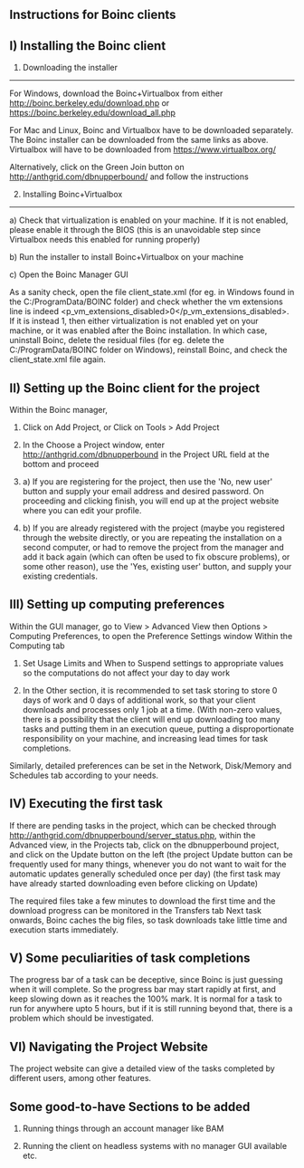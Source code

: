 Instructions for Boinc clients
-----------------------------------

I) Installing the Boinc client
---------------------------------------
1) Downloading the installer
------------------------------
For Windows, download the Boinc+Virtualbox from either http://boinc.berkeley.edu/download.php or https://boinc.berkeley.edu/download_all.php

For Mac and Linux, Boinc and Virtualbox have to be downloaded separately. The Boinc installer can be downloaded from the same links as above. Virtualbox will have to be downloaded from https://www.virtualbox.org/

Alternatively, click on the Green Join button on http://anthgrid.com/dbnupperbound/ and follow the instructions

2) Installing Boinc+Virtualbox
---------------------------------
a) Check that virtualization is enabled on your machine. If it is not enabled, please enable it through the BIOS (this is an unavoidable step since Virtualbox needs this enabled for running properly)

b) Run the installer to install Boinc+Virtualbox on your machine

c) Open the Boinc Manager GUI


As a sanity check, open the file client_state.xml (for eg. in Windows found in the C:/ProgramData/BOINC folder)
and check whether the vm extensions line is indeed <p_vm_extensions_disabled>0</p_vm_extensions_disabled>. 
If it is instead 1, then either virtualization is not enabled yet on your machine, or it was enabled after the Boinc installation. In which case, uninstall Boinc, delete the residual files (for eg. delete the C:/ProgramData/BOINC folder on Windows), reinstall Boinc, and check the client_state.xml file again.

II) Setting up the Boinc client for the project
-----------------------------------------
Within the Boinc manager,
1) Click on Add Project, or Click on Tools > Add Project

2) In the Choose a Project window, enter http://anthgrid.com/dbnupperbound in the Project URL field at the bottom and proceed

3) a) If you are registering for the project, then use the 'No, new user' button and supply your email address and desired password. On proceeding and clicking finish, you will end up at the project website where you can edit your profile.

3) b) If you are already registered with the project (maybe you registered through the website directly, or you are repeating the installation on a second computer, or had to remove the project from the manager and add it back again (which can often be used to fix obscure problems), or some other reason), use the 'Yes, existing user' button, and supply your existing credentials.

III) Setting up computing preferences
-------------------------------------------
Within the GUI manager, go to View > Advanced View 
then Options > Computing Preferences, to open the Preference Settings window
Within the Computing tab
1) Set Usage Limits and When to Suspend settings to appropriate values so the computations do not affect your day to day work

2) In the Other section, it is recommended to set task storing to store 0 days of work and 0 days of additional work, so that your client downloads and processes only 1 job at a time. 
(With non-zero values, there is a possibility that the client will end up downloading too many tasks and putting them in an execution queue, putting a disproportionate responsibility on your machine, and increasing lead times for task completions.

Similarly, detailed preferences can be set in the Network, Disk/Memory and Schedules tab according to your needs.

IV) Executing the first task
--------------------------------------
If there are pending tasks in the project, which can be checked through http://anthgrid.com/dbnupperbound/server_status.php,
within the Advanced view, in the Projects tab, click on the dbnupperbound project, and click on the Update button on the left
(the project Update button can be frequently used for many things, whenever you do not want to wait for the automatic updates generally scheduled once per day)
(the first task may have already started downloading even before clicking on Update)

The required files take a few minutes to download the first time and the download progress can be monitored in the Transfers tab
Next task onwards, Boinc caches the big files, so task downloads take little time and execution starts immediately.

V) Some peculiarities of task completions
---------------------------------------------
The progress bar of a task can be deceptive, since Boinc is just guessing when it will complete. So the progress bar may start rapidly at first, and keep slowing down as it reaches the 100% mark. It is normal for a task to run for anywhere upto 5 hours, but if it is still running beyond that, there is a problem which should be investigated.

VI) Navigating the Project Website
---------------------------------------------
The project website can give a detailed view of the tasks completed by different users, among other features.

Some good-to-have Sections to be added
----------------------------
1) Running things through an account manager like BAM

2) Running the client on headless systems with no manager GUI available
etc.
